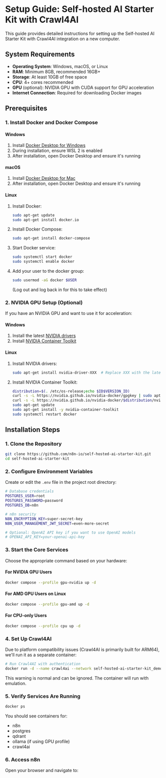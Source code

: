 # Setup Guide: Self-hosted AI Starter Kit with Crawl4AI

This guide provides detailed instructions for setting up the Self-hosted AI Starter Kit with Crawl4AI integration on a new computer.

## System Requirements

- **Operating System**: Windows, macOS, or Linux
- **RAM**: Minimum 8GB, recommended 16GB+
- **Storage**: At least 10GB of free space
- **CPU**: 4+ cores recommended
- **GPU** (optional): NVIDIA GPU with CUDA support for GPU acceleration
- **Internet Connection**: Required for downloading Docker images

## Prerequisites

### 1. Install Docker and Docker Compose

#### Windows

1. Install [Docker Desktop for Windows](https://www.docker.com/products/docker-desktop)
2. During installation, ensure WSL 2 is enabled
3. After installation, open Docker Desktop and ensure it's running

#### macOS

1. Install [Docker Desktop for Mac](https://www.docker.com/products/docker-desktop)
2. After installation, open Docker Desktop and ensure it's running

#### Linux

1. Install Docker:
   ```bash
   sudo apt-get update
   sudo apt-get install docker.io
   ```
2. Install Docker Compose:
   ```bash
   sudo apt-get install docker-compose
   ```
3. Start Docker service:
   ```bash
   sudo systemctl start docker
   sudo systemctl enable docker
   ```
4. Add your user to the docker group:
   ```bash
   sudo usermod -aG docker $USER
   ```
   (Log out and log back in for this to take effect)

### 2. NVIDIA GPU Setup (Optional)

If you have an NVIDIA GPU and want to use it for acceleration:

#### Windows

1. Install the latest [NVIDIA drivers](https://www.nvidia.com/Download/index.aspx)
2. Install [NVIDIA Container Toolkit](https://docs.nvidia.com/datacenter/cloud-native/container-toolkit/install-guide.html#docker)

#### Linux

1. Install NVIDIA drivers:
   ```bash
   sudo apt-get install nvidia-driver-XXX  # Replace XXX with the latest version
   ```
2. Install NVIDIA Container Toolkit:
   ```bash
   distribution=$(. /etc/os-release;echo $ID$VERSION_ID)
   curl -s -L https://nvidia.github.io/nvidia-docker/gpgkey | sudo apt-key add -
   curl -s -L https://nvidia.github.io/nvidia-docker/$distribution/nvidia-docker.list | sudo tee /etc/apt/sources.list.d/nvidia-docker.list
   sudo apt-get update
   sudo apt-get install -y nvidia-container-toolkit
   sudo systemctl restart docker
   ```

## Installation Steps

### 1. Clone the Repository

```bash
git clone https://github.com/n8n-io/self-hosted-ai-starter-kit.git
cd self-hosted-ai-starter-kit
```

### 2. Configure Environment Variables

Create or edit the `.env` file in the project root directory:

```bash
# Database credentials
POSTGRES_USER=root
POSTGRES_PASSWORD=password
POSTGRES_DB=n8n

# n8n security
N8N_ENCRYPTION_KEY=super-secret-key
N8N_USER_MANAGEMENT_JWT_SECRET=even-more-secret

# Optional: OpenAI API key if you want to use OpenAI models
# OPENAI_API_KEY=your-openai-api-key
```

### 3. Start the Core Services

Choose the appropriate command based on your hardware:

#### For NVIDIA GPU Users

```bash
docker compose --profile gpu-nvidia up -d
```

#### For AMD GPU Users on Linux

```bash
docker compose --profile gpu-amd up -d
```

#### For CPU-only Users

```bash
docker compose --profile cpu up -d
```

### 4. Set Up Crawl4AI

Due to platform compatibility issues (Crawl4AI is primarily built for ARM64), we'll run it as a separate container:

```bash
# Run Crawl4AI with authentication
docker run -d --name crawl4ai --network self-hosted-ai-starter-kit_demo -p 11235:11235 -e CRAWL4AI_API_TOKEN="mysecrettoken" unclecode/crawl4ai:basic
```

This warning is normal and can be ignored. The container will run with emulation.

### 5. Verify Services Are Running

```bash
docker ps
```

You should see containers for:

- n8n
- postgres
- qdrant
- ollama (if using GPU profile)
- crawl4ai

### 6. Access n8n

Open your browser and navigate to:
